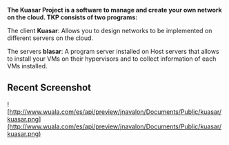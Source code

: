 **The Kuasar Project is a software to manage and create your own network on the cloud. TKP consists of two programs:**

The client **Kuasar**: Allows you to design networks to be implemented on different servers on the cloud.

The servers **blasar**: A program server installed on Host servers that allows to install your VMs on their hypervisors and to collect information of each VMs installed.

## Recent Screenshot ##

![http://www.wuala.com/es/api/preview/jnavalon/Documents/Public/kuasar/kuasar.png](http://www.wuala.com/es/api/preview/jnavalon/Documents/Public/kuasar/kuasar.png)
